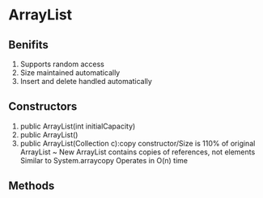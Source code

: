 # ArrayList
## Benifits
1. Supports random access
2. Size maintained automatically
3. Insert and delete handled automatically
## Constructors
1. public ArrayList(int initialCapacity)
2. public ArrayList()
3. public ArrayList(Collection c):copy constructor/Size is 110% of original ArrayList
~ New ArrayList contains copies of references, not elements<Shallow copy>
Similar to System.arraycopy
Operates in O(n) time
## Methods
